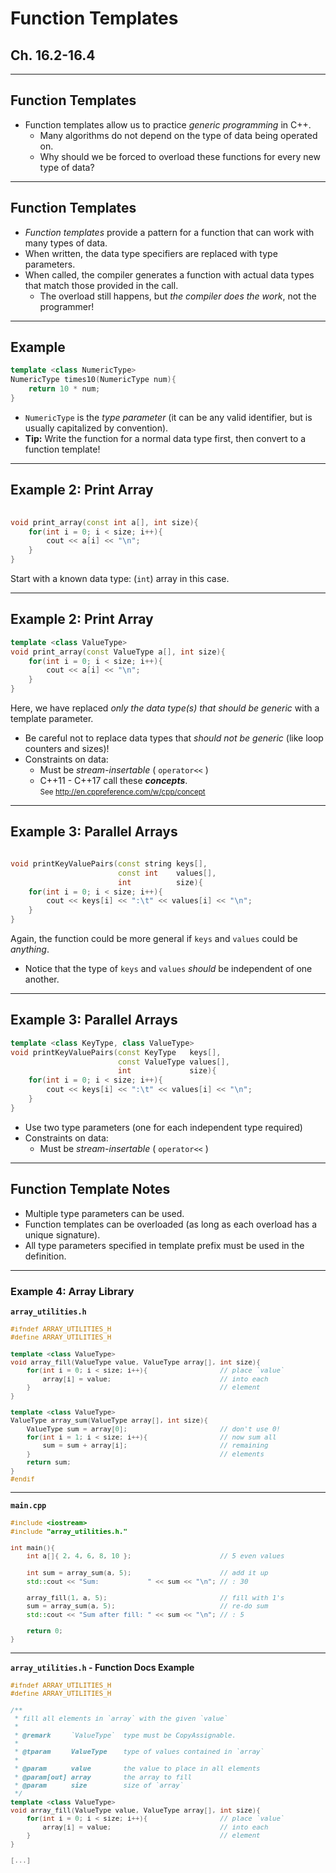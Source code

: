 # Function Templates

## Ch. 16.2-16.4


---


## Function Templates

- Function templates allow us to practice _generic programming_ in C++.
    + Many algorithms do not depend on the type of data being operated on.
    + Why should we be forced to overload these functions for every new type of data?
   

---


## Function Templates
    
    
- _Function templates_ provide a pattern for a function that can work with many types of data.
- When written, the data type specifiers are replaced with type parameters.
- When called, the compiler generates a function with actual data types that match those provided in the call.
    + The overload still happens, but _the compiler does the work_, not the programmer! 


---


## Example

<!-- .slide: data-state="code-example" -->

``` cpp
template <class NumericType>
NumericType times10(NumericType num){
    return 10 * num;
}
```

- `NumericType` is the _type parameter_ (it can be any valid identifier, but is usually capitalized by convention).
- __Tip:__ Write the function for a normal data type first, then convert to a function template!

<!-- .slide: data-transition="linear", data-state="code-example" -->

----

<!-- .slide: data-transition="none", data-state="code-example" -->

## Example 2: Print Array

``` cpp
  
void print_array(const int a[], int size){
    for(int i = 0; i < size; i++){
        cout << a[i] << "\n";
    }
}
```

Start with a known data type: (`int`) array in this case.

<!-- .slide: data-transition="none", data-state="code-example" -->

----

<!-- .slide: data-transition="none", data-state="code-example" -->

## Example 2: Print Array


``` cpp
template <class ValueType>
void print_array(const ValueType a[], int size){
    for(int i = 0; i < size; i++){
        cout << a[i] << "\n";
    }
}
```

Here, we have replaced _only the data type(s) that should be generic_ with a template parameter.

- Be careful not to replace data types that _should not be generic_ (like loop counters and sizes)!
- Constraints on data:
    + Must be _stream-insertable_ ( `operator<<` )
    + C++11 - C++17 call these _**concepts**_. <br /><small>  See http://en.cppreference.com/w/cpp/concept</small>

<!-- .slide: data-transition="none", data-state="code-example" -->

----

<!-- .slide: data-transition="none", data-state="code-example" -->

## Example 3: Parallel Arrays

``` cpp

void printKeyValuePairs(const string keys[], 
                        const int    values[], 
                        int          size){
    for(int i = 0; i < size; i++){
        cout << keys[i] << ":\t" << values[i] << "\n";
    }
}
```

Again, the function could be more general if `keys` and `values` could be _anything_.

- Notice that the type of `keys` and `values` _should_ be independent of one another.

<!-- .slide: data-transition="none", data-state="code-example" -->

----

<!-- .slide: data-transition="none", data-state="code-example" -->

## Example 3: Parallel Arrays

``` cpp
template <class KeyType, class ValueType>
void printKeyValuePairs(const KeyType   keys[], 
                        const ValueType values[], 
                        int             size){
    for(int i = 0; i < size; i++){
        cout << keys[i] << ":\t" << values[i] << "\n";
    }
}
```

- Use two type parameters (one for each independent type required)
- Constraints on data:
    + Must be _stream-insertable_ ( `operator<<` )




---

## Function Template Notes


- Multiple type parameters can be used.
- Function templates can be overloaded (as long as each overload has a unique signature).
- All type parameters specified in template prefix must be used in the definition.

----

<!-- .slide: data-transition="none", data-state="code-example" -->

### Example 4: Array Library

**`array_utilities.h`**
<small style="font-size: 90%;">

```cpp
#ifndef ARRAY_UTILITIES_H
#define ARRAY_UTILITIES_H

template <class ValueType>
void array_fill(ValueType value, ValueType array[], int size){
    for(int i = 0; i < size; i++){                  // place `value`
        array[i] = value;                           // into each 
    }                                               // element
}

template <class ValueType>
ValueType array_sum(ValueType array[], int size){
    ValueType sum = array[0];                       // don't use 0!
    for(int i = 1; i < size; i++){                  // now sum all
        sum = sum + array[i];                       // remaining 
    }                                               // elements
    return sum;                                     
}
#endif
```

</small>

----

<!-- .slide: data-transition="none", data-state="code-example" -->

**`main.cpp`**

<small style="font-size: 90%;">

```cpp
#include <iostream>
#include "array_utilities.h."

int main(){
    int a[]{ 2, 4, 6, 8, 10 };                      // 5 even values
    
    int sum = array_sum(a, 5);                      // add it up
    std::cout << "Sum:            " << sum << "\n"; // : 30

    array_fill(1, a, 5);                            // fill with 1's
    sum = array_sum(a, 5);                          // re-do sum
    std::cout << "Sum after fill: " << sum << "\n"; // : 5

    return 0;
}
```

</small>

----

<!-- .slide: data-transition="none", data-state="code-example" -->

**`array_utilities.h` - Function Docs Example**
<small style="font-size: 90%;">

```cpp
#ifndef ARRAY_UTILITIES_H
#define ARRAY_UTILITIES_H

/**
 * fill all elements in `array` with the given `value` 
 *
 * @remark     `ValueType`  type must be CopyAssignable.
 *
 * @tparam     ValueType    type of values contained in `array`
 *
 * @param      value        the value to place in all elements
 * @param[out] array        the array to fill
 * @param      size         size of `array`
 */
template <class ValueType>
void array_fill(ValueType value, ValueType array[], int size){
    for(int i = 0; i < size; i++){                  // place `value`
        array[i] = value;                           // into each 
    }                                               // element
}

[...]
```

</small>

